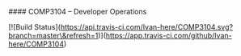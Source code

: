 \#### COMP3104 – Developer Operations



\[!\[Build Status](https://api.travis-ci.com/Ivan-here/COMP3104.svg?branch=master\&refresh=1)](https://app.travis-ci.com/github/Ivan-here/COMP3104)

